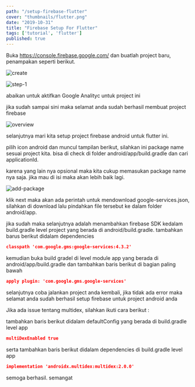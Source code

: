 ```yaml
---
path: "/setup-firebase-flutter"
cover: "thumbnails/flutter.png"
date: "2019-10-31"
title: "Firebase Setup For Flutter"
tags: ['tutorial', 'flutter']
published: true
---
```

Buka https://console.firebase.google.com/ dan buatlah project baru, penampakan seperti berikut. 

![create](create.png)

![step-1](step-1.png)

abaikan untuk aktifkan Google Analityc untuk project ini

jika sudah sampai sini maka selamat anda sudah berhasil membuat project firebase

![overview](overview.png)

selanjutnya mari kita setup project firebase android untuk flutter ini. 

pilih icon android dan muncul tampilan berikut, silahkan ini package name sesuai project kita. bisa di check di folder android/app/build.gradle dan cari applicationId.

karena yang lain nya opsional maka kita cukup memasukan package name nya saja. jika mau di isi maka akan lebih baik lagi. 

![add-package](add-package.png)

klik next maka akan ada perintah untuk mendownload google-services.json, silahkan di download lalu pindahkan file tersebut ke dalam folder android/app.

jika sudah maka selanjutnya adalah menambahkan firebase SDK kedalam build.gradle level project yang berada di android/build.gradle. tambahkan barus berikut didalam dependencies

```json
classpath 'com.google.gms:google-services:4.3.2'
```

kemudian buka build gradel di level module app yang berada di android/app/build.gradle dan tambahkan baris berikut di bagian paling bawah

```json
apply plugin: 'com.google.gms.google-services'
```

selanjutnya coba jalankan project anda kembali, jika tidak ada error maka selamat anda sudah berhasil setup firebase untuk project android anda

Jika ada issue tentang multidex, silahkan ikuti cara berikut :

tambahkan baris berikut didalam defaultConfig yang berada di build.gradle level app
```json
multiDexEnabled true
```

serta tambahkan baris berikut didalam dependencies di build.gradle level app
```json
implementation 'androidx.multidex:multidex:2.0.0'
```

semoga berhasil. semangat

